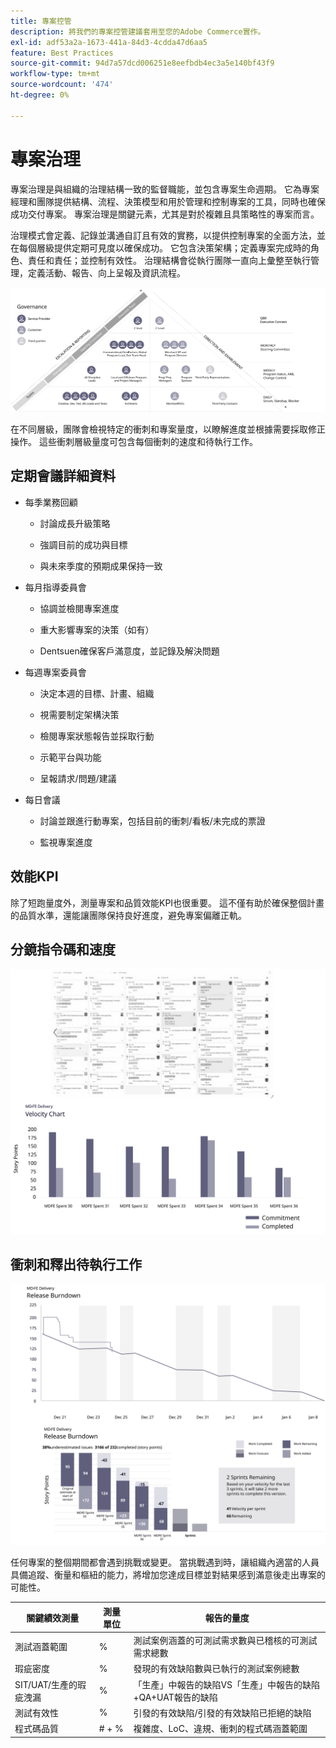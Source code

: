 ```yaml
---
title: 專案控管
description: 將我們的專案控管建議套用至您的Adobe Commerce實作。
exl-id: adf53a2a-1673-441a-84d3-4cdda47d6aa5
feature: Best Practices
source-git-commit: 94d7a57dcd006251e8eefbdb4ec3a5e140bf43f9
workflow-type: tm+mt
source-wordcount: '474'
ht-degree: 0%

---
```


# 專案治理

專案治理是與組織的治理結構一致的監督職能，並包含專案生命週期。 它為專案經理和團隊提供結構、流程、決策模型和用於管理和控制專案的工具，同時也確保成功交付專案。 專案治理是關鍵元素，尤其是對於複雜且具策略性的專案而言。

治理模式會定義、記錄並溝通自訂且有效的實務，以提供控制專案的全面方法，並在每個層級提供定期可見度以確保成功。 它包含決策架構；定義專案完成時的角色、責任和責任；並控制有效性。 治理結構會從執行團隊一直向上彙整至執行管理，定義活動、報告、向上呈報及資訊流程。

![專案治理資訊圖](../../assets/playbooks/project-governance.svg)

在不同層級，團隊會檢視特定的衝刺和專案量度，以瞭解進度並根據需要採取修正操作。 這些衝刺層級量度可包含每個衝刺的速度和待執行工作。

## 定期會議詳細資料

- 每季業務回顧

   - 討論成長升級策略

   - 強調目前的成功與目標

   - 與未來季度的預期成果保持一致

- 每月指導委員會

   - 協調並檢閱專案進度

   - 重大影響專案的決策（如有）

   - Dentsuen確保客戶滿意度，並記錄及解決問題

- 每週專案委員會

   - 決定本週的目標、計畫、組織

   - 視需要制定架構決策

   - 檢閱專案狀態報告並採取行動

   - 示範平台與功能

   - 呈報請求/問題/建議

- 每日會議

   - 討論並跟進行動專案，包括目前的衝刺/看板/未完成的票證

   - 監視專案進度

## 效能KPI

除了短跑量度外，測量專案和品質效能KPI也很重要。 這不僅有助於確保整個計畫的品質水準，還能讓團隊保持良好進度，避免專案偏離正軌。

## 分鏡指令碼和速度

![Kanban面板範例](../../assets/playbooks/kanban-board-chart.svg)

## 衝刺和釋出待執行工作

![衝刺與釋出待執行工作圖表範例](../../assets/playbooks/sprint-release-burndown.svg)

任何專案的整個期間都會遇到挑戰或變更。 當挑戰遇到時，讓組織內適當的人員具備追蹤、衡量和樞紐的能力，將增加您達成目標並對結果感到滿意後走出專案的可能性。

<table>
<thead>
  <tr>
    <th>關鍵績效測量</th>
    <th>測量單位</th>
    <th>報告的量度</th>
  </tr>
</thead>
<tbody>
  <tr>
    <td>測試涵蓋範圍</td>
    <td>%</td>
    <td>測試案例涵蓋的可測試需求數與已稽核的可測試需求總數</td>
  </tr>
  <tr>
    <td>瑕疵密度</td>
    <td>%</td>
    <td>發現的有效缺陷數與已執行的測試案例總數</td>
  </tr>
  <tr>
    <td>SIT/UAT/生產的瑕疵洩漏</td>
    <td>%</td>
    <td>「生產」中報告的缺陷VS「生產」中報告的缺陷+QA+UAT報告的缺陷</td>
  </tr>
  <tr>
    <td>測試有效性</td>
    <td>%</td>
    <td>引發的有效缺陷/引發的有效缺陷已拒絕的缺陷</td>
  </tr>
  <tr>
    <td>程式碼品質</td>
    <td># + %</td>
    <td>複雜度、LoC、違規、衝刺的程式碼涵蓋範圍</td>
  </tr>
</tbody>
</table>
